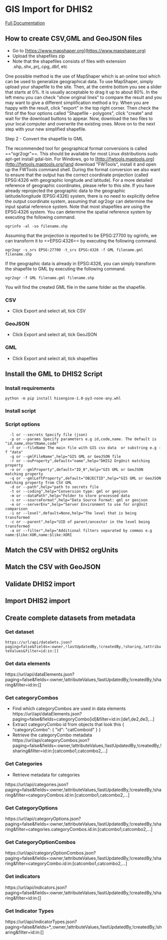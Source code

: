 
# GIS Import for DHIS2

[Full Documentation](https://liascript.github.io/course/?https://github.com/hisdha/dhis2gml/blob/master/README.md)
## How to create CSV,GML and GeoJSON files
 - Go to [https://www.mapshaper.org](https://www.mapshaper.org)
 - Upload the shapefiles zip
 - Note that the shapefiles consists of files with extension .shp,.shx,.prj,.cpg,.dbf, etc

 One possible method is the use of MapShaper which is an online tool which can be used to generalize geographical data. To use MapShaper, simply upload your shapefile to the site. Then, at the centre bottom you see a slider that starts at 0%. It is usually acceptable to drag it up to about 80%. In the left menu you can check "show original lines" to compare the result and you may want to give a different simplification method a try. When you are happy with the result, click "export" in the top right corner. Then check the first of the four options called "Shapefile - polygons", click "create" and wait for the download buttons to appear. Now, download the two files to your local computer and overwrite the existing ones. Move on to the next step with your new simplified shapefile.

Step 2 - Convert the shapefile to GML

The recommended tool for geographical format conversions is called =="ogr2ogr"==. This should be available for most Linux distributions sudo apt-get install gdal-bin. For Windows, go to [http://fwtools.maptools.org](http://fwtools.maptools.org/)and download "FWTools", install it and open up the FWTools command shell. During the format conversion we also want to ensure that the output has the correct coordinate projection (called EPSG:4326 with geographic longitude and latitude). For a more detailed reference of geographic coordinates, please refer to this site. If you have already reprojected the geographic data to the geographic latitude/longitude (EPSG:4326) system, there is no need to explicitly define the output coordinate system, assuming that ogr2ogr can determine the input spatial reference system. Note that most shapefiles are using the EPSG:4326 system. You can determine the spatial reference system by executing the following command.


```
ogrinfo -al -so filename.shp

```
Assuming that the projection is reported to be EPSG:27700 by ogrinfo, we can transform it to ==EPSG:4326== by executing the following command.


```
ogr2ogr -s_srs EPSG:27700 -t_srs EPSG:4326 -f GML filename.gml filename.shp

```
If the geographic data is already in EPSG:4326, you can simply transform the shapefile to GML by executing the following command.


```
ogr2ogr -f GML filename.gml filename.shp

```
You will find the created GML file in the same folder as the shapefile.

### CSV
 - Click Export and select all, tick CSV

### GeoJSON
 - Click Export and select all, tick GeoJSON

### GML
 - Click Export and select all, tick shapefiles

## Install the GML to DHIS2 Script
### Install requirements
```
python -m pip install hisengine-1.0-py3-none-any.whl

```
### Install script

### Script options
```
  -l or --secrets Specify file (json)
  -p or --params Specify parameters e.g id,code,name. The default is "id,name,shortName,code"
  -f or --fileName The main file with GIS csv data  or substring e.g -f "data"
  -g or --gmlFileName",help="GIS GML or GeoJSON file
  -r or --ouProperty",default="name",help="DHIS2 OrgUnit matching property
  -o or --gmlProperty",default="ID_0",help="GIS GML or GeoJSON matching property
  -q or --gmlLeftProperty",default="OBJECTID",help="GIS GML or GeoJSON matching property from CSV GML
  -d or --path",help="path to secrets file
  -t or --coding",help="Conversion type: gml or geojson
  -m or --dataPath",help="Folder to store processed data
  -s or --sourceFormat",help="Data Source Format: gml or geojson
  -e or --serverEnv",help="Server Environment to use for orgUnit comparison
  -i or --level",default=None,help="The level that is being transformed
  -c or --parent",help="UID of parent/ancestor in the level being transformed
  -a or --filter",help="Additional filters separated by commas e.g name:$like:XOR,name:$like:XORI
```
## Match the CSV with DHIS2 orgUnits

## Match the CSV with GeoJSON

## Validate DHIS2 import

## Import DHIS2 import

## Create complete datasets from metadata

 ### Get dataset
``
https://url/api/dataSets.json?paging=false&fields=:owner,!lastUpdatedBy,!createdBy,!sharing,!attributeValues&filter=id:in:[]
``

 ### Get data elements
https://url/api/dataElements.json?paging=false&fields=:owner,!attributeValues,!lastUpdatedBy,!createdBy,!sharing&filter=id:in:[]
 ### Get categoryCombos
  - Find which categoryCombos are used in data elements
 https://url/api/dataElements.json?paging=false&fields=categoryCombo[id]&filter=id:in:[de1,de2,de3,...]
  - Extract categoryCombo id from objects that look this
    {
      "categoryCombo": {
        "id": "catComboid"
      }
    }
  - Retrieve the categoryCombo metadata
https://url/api/categoryCombos.json?paging=false&fields=:owner,!attributeValues,!lastUpdatedBy,!createdBy,!sharing&filter=id:in:[catcombo1,catcombo2,...]


 ### Get Categories
  - Retrieve metadata for categories

https://url/api/categories.json?paging=false&fields=:owner,!attributeValues,!lastUpdatedBy,!createdBy,!sharing&filter=categoryCombos.id:in:[catcombo1,catcombo2,...]

 ### Get CategoryOptions
https://url/api/categoryOptions.json?paging=false&fields=:owner,!attributeValues,!lastUpdatedBy,!createdBy,!sharing&filter=categories.categoryCombos.id:in:[catcombo1,catcombo2,...]

 ### Get CategoryOptionCombos
https://url/api/categoryOptionCombos.json?paging=false&fields=:owner,!attributeValues,!lastUpdatedBy,!createdBy,!sharing&filter=categoryCombo.id:in:[catcombo1,catcombo2,...]

 ### Get indicators
https://url/api/indicators.json?paging=false&fields=:owner,!attributeValues,!lastUpdatedBy,!createdBy,!sharing&filter=id:in:[]

 ### Get Indicator Types
https://url/api/indicatorTypes.json?paging=false&fields=*,:owner,!attributeValues,!lastUpdatedBy,!createdBy,!sharing&filter=id:in:[]

